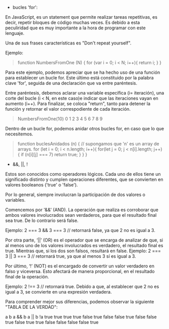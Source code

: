 * bucles 'for':

En JavaScript, es un statement que permite realizar tareas repetitivas, es decir, repetir bloques de código muchas veces. Es debido a esta peculiridad que es muy importante a la hora de programar con este lenguaje. 

Una de sus frases características es "Don't repeat yourself". 

Ejemplo: 

> function NumbersFromOne (N) {
    for (var i = 0; i < N; i++){
        return i;
    }
}

Para este ejemplo, podemos apreciar que se ha hecho uso de una función para establecer un bucle for. Este último está constituido por la palabra clave 'for', seguida de una declaración que va entre paréntesis. 

Entre paréntesis, debemos aclarar una variable específica (i= iteración), una corte del bucle (i < N, en este caso)e indicar que las iteraciones vayan en aumento (i++). Para finalizar, se coloca "return", tanto para detener la función y retornar el valor correspodiente de cada iteración. 

> NumbersFromOne(10)
    0
    1
    2
    3
    4
    5
    6
    7
    8
    9

Dentro de un bucle for, podemos anidar otros bucles for, en caso que lo que necesitemos. 

> function buclesAnidados (n) {
    // supongamos que 'n' es un array de arrays. 
    for (let i = 0; i < n.length; i++){
        for(let j = 0; j < n[i].length; j++) {
            if (n[i][j] === 7) return true;
        } 
     }
}

* &&, ||, !

Estos son conocidos como operadores lógicos. Cada uno de ellos tiene un significado distinto y cumplen operaciones diferentes, que se convierten en valores booleanos ('true' o 'false'). 

Por lo general, siempre involucran la participación de dos valores o variables.

Comencemos por '&&' (AND). La operación que realiza es corroborar que ambos valores involucrados sean verdaderos, para que el resultado final sea true. De lo contrario será false.

Ejemplo:
	2 === 3 && 3 === 3 // retornará false, ya que 2 no es igual a 3.

Por otra parte, ‘||’ (OR) es el operador que se encarga de analizar de que, si al menos uno de los valores involucrados es verdadero, el resultado final es true. Mientras que, si los dos son falsos, resultará en false.
Ejemplo:
	2 === 3 || 3 === 3 // retornará true, ya que al menos 3 sí es igual a 3.

Por último, ‘!’ (NOT) es el encargado de convertir un valor verdadero en falso y viceversa. Esto afectará de manera proporcional, en el resultado final de la operación. 

Ejemplo:
	2 !== 3 // retornará true. Debido a que, al establecer que 2 no es igual a 3, se convierte en una expresión verdadera. 

Para comprender mejor sus diferencias, podemos observar la siguiente "TABLA DE LA VERDAD":


 a         b      a && b    a || b       !a
true      true     true      true       false 
true      false    false     true       false
false     true     false     true       true
false     false    false     false      true